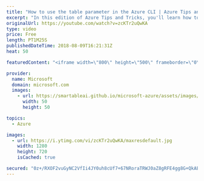 ```yaml
---
title: "How to use the table parameter in the Azure CLI | Azure Tips and Tricks"
excerpt: "In this edition of Azure Tips and Tricks, you'll learn how to use the table parameter to change the format of the output when you are issuing commands with Azure CLI (Command Line Interface). When you work with version 2.0 of the Azure CLI, the results from the commands are typically returned in the"
originalUrl: https://youtube.com/watch?v=zcKTr2uQwKA
type: video
price: Free
length: PT1M25S
publishedDateTime: 2018-08-09T16:21:31Z
heat: 50

featuredContent: "<iframe width=\"800\" height=\"500\" frameborder=\"0\" src=\"https://www.youtube.com/embed/zcKTr2uQwKA\" allow=\"accelerometer; autoplay; encrypted-media; gyroscope; picture-in-picture\" allowfullscreen></iframe>"

provider:
  name: Microsoft
  domain: microsoft.com
  images:
    - url: https://smartableai.github.io/microsoft-azure/assets/images/organizations/microsoft.com-50x50.jpg
      width: 50
      height: 50

topics:
  - Azure

images:
  - url: https://i.ytimg.com/vi/zcKTr2uQwKA/maxresdefault.jpg
    width: 1280
    height: 720
    isCached: true

secured: "0z+/RXOF2vuGyNC2VfIi4JY0uh8cUf7+67NRoraTRWJ0aZ8gRFE4gg8G+QkAE3zEWnOTKgOGj9LNgCJVoNIge2Gjay+9l6fiqRO/d+A/krCRM9iIJ4yrQ4xU1EUWL0GsfAPJmXfaA8KER1dJKCmoEP/1yP5Kj8kHH4tnRNfh/FQQmW3rsCWCdNVkLxi8+TLHWI5+A5Ey9lKwRvsba47IfVtbjgS13MTV9ZAwwKPfg8t9PbvtcHfVobn5d53LPo8HRVj5QebuDYmFtjbz1ut1e5kTzA6ijd8b7j+625ts7EJBQZpq7VahE+Q37x7vXJ6mZN9CEmRUA4Mn0MQ9XYwbvxGCyVk/MYKLQEEFN0CjvFWzUszfS2N0ONFZ++KaNQmCaCygsJ17Z+DxKPCBQ7k4qEiOKz7XAgBClFe1TyBKNHw=;HiCBXPZVZVZXZ0ks+KPKuw=="
---
```


